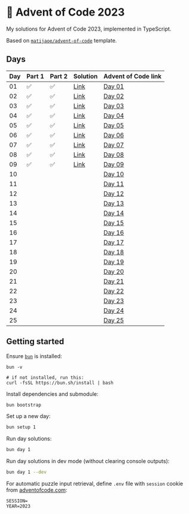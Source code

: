 # 🎄 Advent of Code 2023

My solutions for Advent of Code 2023, implemented in TypeScript.

Based on [`matijaoe/advent-of-code`](https://github.com/matijaoe/advent-of-code) template.

## Days

<!--- ✅ / 🚧 /❌  -->

| Day | Part 1 | Part 2 | Solution                      | Advent of Code link                            |
| --- | ------ | ------ | ----------------------------- | ---------------------------------------------- |
| 01  | ✅     | ✅     | [Link](./src/day-01/index.ts) | [Day 01](https://adventofcode.com/2023/day/1)  |
| 02  | ✅     | ✅     | [Link](./src/day-02/index.ts) | [Day 02](https://adventofcode.com/2023/day/2)  |
| 03  | ✅     | ✅     | [Link](./src/day-03/index.ts) | [Day 03](https://adventofcode.com/2023/day/3)  |
| 04  | ✅     | ✅     | [Link](./src/day-04/index.ts) | [Day 04](https://adventofcode.com/2023/day/4)  |
| 05  | ✅     | ✅     | [Link](./src/day-05/index.ts) | [Day 05](https://adventofcode.com/2023/day/5)  |
| 06  | ✅     | ✅     | [Link](./src/day-06/index.ts) | [Day 06](https://adventofcode.com/2023/day/6)  |
| 07  | ✅     | ✅     | [Link](./src/day-07/index.ts) | [Day 07](https://adventofcode.com/2023/day/7)  |
| 08  | ✅     | ✅     | [Link](./src/day-08/index.ts) | [Day 08](https://adventofcode.com/2023/day/8)  |
| 09  | ✅     | ✅     | [Link](./src/day-09/index.ts) | [Day 09](https://adventofcode.com/2023/day/9)  |
| 10  |        |        |                               | [Day 10](https://adventofcode.com/2023/day/10) |
| 11  |        |        |                               | [Day 11](https://adventofcode.com/2023/day/11) |
| 12  |        |        |                               | [Day 12](https://adventofcode.com/2023/day/12) |
| 13  |        |        |                               | [Day 13](https://adventofcode.com/2023/day/13) |
| 14  |        |        |                               | [Day 14](https://adventofcode.com/2023/day/14) |
| 15  |        |        |                               | [Day 15](https://adventofcode.com/2023/day/15) |
| 16  |        |        |                               | [Day 16](https://adventofcode.com/2023/day/16) |
| 17  |        |        |                               | [Day 17](https://adventofcode.com/2023/day/17) |
| 18  |        |        |                               | [Day 18](https://adventofcode.com/2023/day/18) |
| 19  |        |        |                               | [Day 19](https://adventofcode.com/2023/day/19) |
| 20  |        |        |                               | [Day 20](https://adventofcode.com/2023/day/20) |
| 21  |        |        |                               | [Day 21](https://adventofcode.com/2023/day/21) |
| 22  |        |        |                               | [Day 22](https://adventofcode.com/2023/day/22) |
| 23  |        |        |                               | [Day 23](https://adventofcode.com/2023/day/23) |
| 24  |        |        |                               | [Day 24](https://adventofcode.com/2023/day/24) |
| 25  |        |        |                               | [Day 25](https://adventofcode.com/2023/day/25) |

## Getting started

Ensure [`bun`](https://bun.sh/) is installed:

```
bun -v

# if not installed, run this:
curl -fsSL https://bun.sh/install | bash
```

Install dependencies and submodule:

```bash
bun bootstrap
```

Set up a new day:

```bash
bun setup 1
```

Run day solutions:

```bash
bun day 1
```

Run day solutions in dev mode (without clearing console outputs):

```bash
bun day 1 --dev
```

For automatic puzzle input retrieval, define `.env` file with `session` cookie from [adventofcode.com](https://adventofcode.com):

```env
SESSION=
YEAR=2023
```
